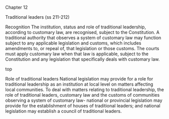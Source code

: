 Chapter 12

Traditional leaders (ss 211-212)

Recognition
The institution, status and role of traditional leadership, according to customary law, are recognised, subject to the Constitution.
A traditional authority that observes a system of customary law may function subject to any applicable legislation and customs, which includes amendments to, or repeal of, that legislation or those customs.
The courts must apply customary law when that law is applicable, subject to the Constitution and any legislation that specifically deals with customary law.

top

Role of traditional leaders
National legislation may provide for a role for traditional leadership as an institution at local level on matters affecting local communities.
To deal with matters relating to traditional leadership, the role of traditional leaders, customary law and the customs of communities observing a system of customary law-
national or provincial legislation may provide for the establishment of houses of traditional leaders; and
national legislation may establish a council of traditional leaders.